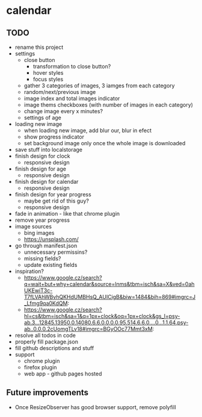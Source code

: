 # calendar

## TODO

* rename this project
* settings
  * close button
    * transformation to close button?
    * hover styles
    * focus styles
  * gather 3 categories of images, 3 iamges from each category
  * random/next/previous image
  * image index and total images indicator
  * image thems checkboxes (with number of images in each category)
  * change image every x minutes?
  * settings of age
* loading new image
  * when loading new image, add blur our, blur in efect
  * show progress indicator
  * set background image only once the whole image is downloaded
* save stuff into localstorage
* finish design for clock
  * responsive design
* finish design for age
  * responsive design
* finish design for calendar
  * responsive design
* finish design for year progress
  * maybe get rid of this guy?
  * responsive design
* fade in animation - like that chrome plugin
* remove year progress
* image sources
  * bing images
  * https://unsplash.com/
* go through manifest.json
  * unnecessary permissins?
  * missing fields?
  * update existing fields
* inspiration?
  * https://www.google.cz/search?q=wait+but+why+calendar&source=lnms&tbm=isch&sa=X&ved=0ahUKEwiT3c-T7fLVAhWBvhQKHdUMBHsQ_AUICigB&biw=1484&bih=869#imgrc=J_Lfmg9qa0KdQM:
  * https://www.google.cz/search?hl=cs&tbm=isch&sa=1&q=1px+clock&oq=1px+clock&gs_l=psy-ab.3...12845.13950.0.14080.6.6.0.0.0.0.95.514.6.6.0....0...1.1.64.psy-ab..0.0.0.2cUomgTLv18#imgrc=BGyOOc77Mmt3xM:
* resolve all todos in code
* properly fill package.json
* fill github descriptions and stuff
* support
  * chrome plugin
  * firefox plugin
  * web app - github pages hosted

## Future improvements

* Once ResizeObserver has good browser support, remove polyfill
